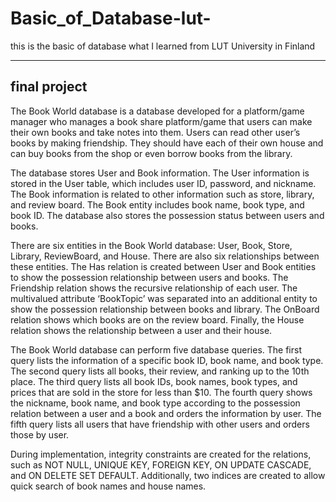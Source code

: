 # Basic_of_Database-lut-
this is the basic of database what I learned from LUT University in Finland


---

## final project

The Book World database is a database developed for a platform/game manager who manages a book share platform/game that users can make their own books and take notes into them. Users can read other user’s books by making friendship. They should have each of their own house and can buy books from the shop or even borrow books from the library.

The database stores User and Book information. The User information is stored in the User table, which includes user ID, password, and nickname. The Book information is related to other information such as store, library, and review board. The Book entity includes book name, book type, and book ID. The database also stores the possession status between users and books.

There are six entities in the Book World database: User, Book, Store, Library, ReviewBoard, and House. There are also six relationships between these entities. The Has relation is created between User and Book entities to show the possession relationship between users and books. The Friendship relation shows the recursive relationship of each user. The multivalued attribute ‘BookTopic’ was separated into an additional entity to show the possession relationship between books and library. The OnBoard relation shows which books are on the review board. Finally, the House relation shows the relationship between a user and their house.

The Book World database can perform five database queries. The first query lists the information of a specific book ID, book name, and book type. The second query lists all books, their review, and ranking up to the 10th place. The third query lists all book IDs, book names, book types, and prices that are sold in the store for less than $10. The fourth query shows the nickname, book name, and book type according to the possession relation between a user and a book and orders the information by user. The fifth query lists all users that have friendship with other users and orders those by user.

During implementation, integrity constraints are created for the relations, such as NOT NULL, UNIQUE KEY, FOREIGN KEY, ON UPDATE CASCADE, and ON DELETE SET DEFAULT. Additionally, two indices are created to allow quick search of book names and house names.



